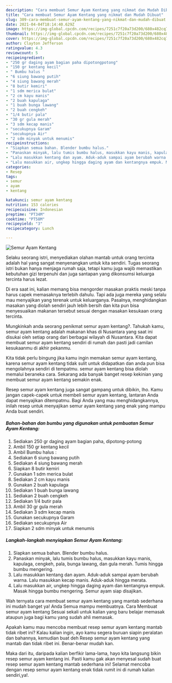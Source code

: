 ```yaml
---
description: "Cara membuat Semur Ayam Kentang yang nikmat dan Mudah Dibuat"
title: "Cara membuat Semur Ayam Kentang yang nikmat dan Mudah Dibuat"
slug: 309-cara-membuat-semur-ayam-kentang-yang-nikmat-dan-mudah-dibuat
date: 2021-04-04T18:14:40.629Z
image: https://img-global.cpcdn.com/recipes/7251c7f20a73d200/680x482cq70/semur-ayam-kentang-foto-resep-utama.jpg
thumbnail: https://img-global.cpcdn.com/recipes/7251c7f20a73d200/680x482cq70/semur-ayam-kentang-foto-resep-utama.jpg
cover: https://img-global.cpcdn.com/recipes/7251c7f20a73d200/680x482cq70/semur-ayam-kentang-foto-resep-utama.jpg
author: Clayton Jefferson
ratingvalue: 4.3
reviewcount: 5
recipeingredient:
- "250 gr daging ayam bagian paha dipotongpotong"
- "150 gr kentang kecil"
- " Bumbu halus "
- "6 siung bawang putih"
- "4 siung bawang merah"
- "8 butir kemiri"
- "1 sdm merica bulat"
- "2 cm kayu manis"
- "2 buah kapulaga"
- "1 buah bunga lawang"
- "2 buah cengkeh"
- "1/4 butir pala"
- "30 gr gula merah"
- "3 sdm kecap manis"
- "secukupnya Garam"
- "secukupnya Air"
- "2 sdm minyak untuk menumis"
recipeinstructions:
- "Siapkan semua bahan. Blender bumbu halus."
- "Panaskan minyak, lalu tumis bumbu halus, masukkan kayu manis, kapulaga, cengkeh, pala, bunga lawang, dan gula merah. Tumis hingga bumbu mengering."
- "Lalu masukkan kentang dan ayam. Aduk-aduk sampai ayam berubah warna. Lalu masukkan kecap manis. Aduk-aduk hingga merata."
- "Lalu masukkan air, ungkep hingga daging ayam dan kentangnya empuk. Masak hingga bumbu mengering. Semur ayam siap disajikan."
categories:
- Resep
tags:
- semur
- ayam
- kentang

katakunci: semur ayam kentang 
nutrition: 153 calories
recipecuisine: Indonesian
preptime: "PT34M"
cooktime: "PT58M"
recipeyield: "3"
recipecategory: Lunch

---
```



![Semur Ayam Kentang](https://img-global.cpcdn.com/recipes/7251c7f20a73d200/680x482cq70/semur-ayam-kentang-foto-resep-utama.jpg)

Selaku seorang istri, menyediakan olahan mantab untuk orang tercinta adalah hal yang sangat menyenangkan untuk kita sendiri. Tugas seorang istri bukan hanya menjaga rumah saja, tetapi kamu juga wajib memastikan kebutuhan gizi terpenuhi dan juga santapan yang dikonsumsi keluarga tercinta harus lezat.

Di era  saat ini, kalian memang bisa mengorder masakan praktis meski tanpa harus capek memasaknya terlebih dahulu. Tapi ada juga mereka yang selalu mau menyajikan yang terenak untuk keluarganya. Pasalnya, menghidangkan masakan yang diolah sendiri jauh lebih bersih dan kita pun bisa menyesuaikan makanan tersebut sesuai dengan masakan kesukaan orang tercinta. 



Mungkinkah anda seorang penikmat semur ayam kentang?. Tahukah kamu, semur ayam kentang adalah makanan khas di Nusantara yang saat ini disukai oleh setiap orang dari berbagai wilayah di Nusantara. Kita dapat membuat semur ayam kentang sendiri di rumah dan pasti jadi camilan kesukaanmu di akhir pekanmu.

Kita tidak perlu bingung jika kamu ingin memakan semur ayam kentang, karena semur ayam kentang tidak sulit untuk didapatkan dan anda pun bisa mengolahnya sendiri di tempatmu. semur ayam kentang bisa diolah memalui beraneka cara. Sekarang ada banyak banget resep kekinian yang membuat semur ayam kentang semakin enak.

Resep semur ayam kentang juga sangat gampang untuk dibikin, lho. Kamu jangan capek-capek untuk membeli semur ayam kentang, lantaran Anda dapat menyajikan ditempatmu. Bagi Anda yang mau menghidangkannya, inilah resep untuk menyajikan semur ayam kentang yang enak yang mampu Anda buat sendiri.

<!--inarticleads1-->

##### Bahan-bahan dan bumbu yang digunakan untuk pembuatan Semur Ayam Kentang:

1. Sediakan 250 gr daging ayam bagian paha, dipotong-potong
1. Ambil 150 gr kentang kecil
1. Ambil  Bumbu halus :
1. Sediakan 6 siung bawang putih
1. Sediakan 4 siung bawang merah
1. Siapkan 8 butir kemiri
1. Gunakan 1 sdm merica bulat
1. Sediakan 2 cm kayu manis
1. Gunakan 2 buah kapulaga
1. Sediakan 1 buah bunga lawang
1. Sediakan 2 buah cengkeh
1. Sediakan 1/4 butir pala
1. Ambil 30 gr gula merah
1. Sediakan 3 sdm kecap manis
1. Gunakan secukupnya Garam
1. Sediakan secukupnya Air
1. Siapkan 2 sdm minyak untuk menumis




<!--inarticleads2-->

##### Langkah-langkah menyiapkan Semur Ayam Kentang:

1. Siapkan semua bahan. Blender bumbu halus.
1. Panaskan minyak, lalu tumis bumbu halus, masukkan kayu manis, kapulaga, cengkeh, pala, bunga lawang, dan gula merah. Tumis hingga bumbu mengering.
1. Lalu masukkan kentang dan ayam. Aduk-aduk sampai ayam berubah warna. Lalu masukkan kecap manis. Aduk-aduk hingga merata.
1. Lalu masukkan air, ungkep hingga daging ayam dan kentangnya empuk. Masak hingga bumbu mengering. Semur ayam siap disajikan.




Wah ternyata cara membuat semur ayam kentang yang mantab sederhana ini mudah banget ya! Anda Semua mampu membuatnya. Cara Membuat semur ayam kentang Sesuai sekali untuk kalian yang baru belajar memasak ataupun juga bagi kamu yang sudah ahli memasak.

Apakah kamu mau mencoba membuat resep semur ayam kentang mantab tidak ribet ini? Kalau kalian ingin, ayo kamu segera buruan siapin peralatan dan bahannya, kemudian buat deh Resep semur ayam kentang yang mantab dan tidak ribet ini. Benar-benar mudah kan. 

Maka dari itu, daripada kalian berfikir lama-lama, hayo kita langsung bikin resep semur ayam kentang ini. Pasti kamu gak akan menyesal sudah buat resep semur ayam kentang mantab sederhana ini! Selamat mencoba dengan resep semur ayam kentang enak tidak rumit ini di rumah kalian sendiri,ya!.

